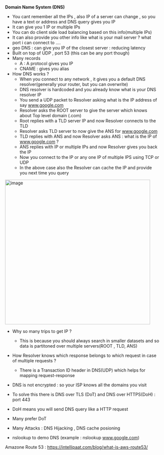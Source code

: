 
**Domain Name System (DNS)**
* You cant remember all the IPs , also IP of a server can change , so you have a text or address and DNS query gives you IP
* It can give you 1 IP or multiple IPs
* You can do client side load balancing based on this info(multiple IPs)
* It can also provide you other info like what is your mail server ? what port i can connect to ....
* geo DNS : can give you IP of the closest server : reducing latency
* Built on top of UDP , port 53 (this can be any port though)
* Many records
    * A : A protocol gives you IP
    * CNAME : gives you alias
* How DNS works ?
    * When you connect to any network , it gives you a default DNS resolver(generally your router, but you can overwrite)
    * DNS resolver is hardcoded and you already know what is your DNS resolver IP
    * You send a UDP packet to Resolver asking what is the IP address of say www.google.com
    * Resolver asks the ROOT server to give the server which knows about Top level domain (.com)
    * Root replies with a TLD server IP and now Resolver connects to the TLD
    * Resolver asks TLD server to now give the ANS for www.google.com
    * TLD replies with ANS and now Resolver asks ANS : what is the IP of www.google.com ?
    * ANS replies with IP or multiple IPs and now Resolver gives you back the IP
    * Now you connect to the IP or any one IP of multiple IPS using TCP or UDP
    * In the above case also the Resolver can cache the IP and provide you next time you query

<img width="472" alt="image" src="https://user-images.githubusercontent.com/29726341/216661146-8227e991-9d0e-4382-b446-4b8dadf7462e.png">


* Why so many trips to get IP ?
    * This is because you should always search in smaller datasets and so data is partitoned over multiple servers(ROOT , TLD, ANS)

* How Resolver knows which response belongs to which request in case of multiple requests ?
    * There is a Transaction ID header in DNS(UDP) which helps for mapping request-response

* DNS is not encrypted : so your ISP knows all the domains you visit
* To solve this there is DNS over TLS (DoT) and DNS over HTTPS(DoH) : port 443
* DoH means you will send DNS query like a HTTP request
* Many prefer DoT
* Many Attacks : DNS Hijacking , DNS cache posioning
* nslookup to demo DNS (example : nslookup www.google.com)


Amazone Route 53 : https://intellipaat.com/blog/what-is-aws-route53/
